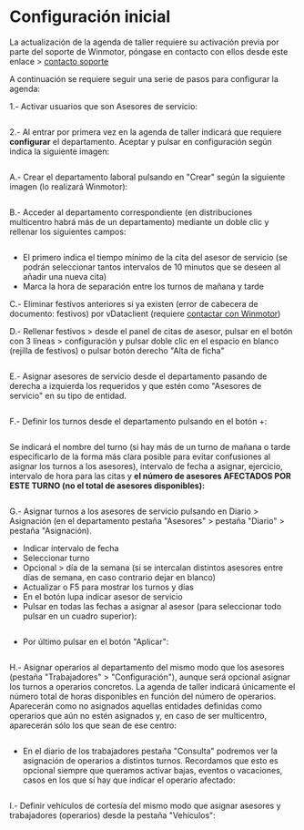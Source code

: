 # Configuración inicial

La actualización de la agenda de taller requiere su activación previa por parte del soporte de Winmotor, póngase en contacto con ellos desde este enlace > [contacto soporte](mailto:soporte@winmotor.net)

A continuación se requiere seguir una serie de pasos para configurar la agenda:

1.- Activar usuarios que son Asesores de servicio:

<figure><img src="../../../../.gitbook/assets/imagen (4) (4).png" alt=""><figcaption></figcaption></figure>

2.- Al entrar por primera vez en la agenda de taller indicará que requiere **configurar** el departamento. Aceptar y pulsar en configuración según indica la siguiente imagen:

<figure><img src="../../../../.gitbook/assets/imagen (16) (2).png" alt=""><figcaption></figcaption></figure>

A.- Crear el departamento laboral pulsando en "Crear" según la siguiente imagen (lo realizará Winmotor):

<figure><img src="../../../../.gitbook/assets/imagen (17).png" alt=""><figcaption></figcaption></figure>

B.- Acceder al departamento correspondiente (en distribuciones multicentro habrá más de un departamento) mediante un doble clic y rellenar los siguientes campos:

<figure><img src="../../../../.gitbook/assets/imagen (1) (1) (1) (3).png" alt=""><figcaption></figcaption></figure>

* El primero indica el tiempo mínimo de la cita del asesor de servicio (se podrán seleccionar tantos intervalos de 10 minutos que se deseen al añadir una nueva cita)
* Marca la hora de separación entre los turnos de mañana y tarde

C.- Eliminar festivos anteriores si ya existen (error de cabecera de documento: festivos) por vDataclient (requiere [contactar con Winmotor](mailto:soporte@winmotor.net))

D.- Rellenar festivos > desde el panel de citas de asesor, pulsar en el botón con 3 líneas > configuración y pulsar doble clic en el espacio en blanco (rejilla de festivos) o pulsar botón derecho "Alta de ficha"

<figure><img src="../../../../.gitbook/assets/imagen (1) (5).png" alt=""><figcaption></figcaption></figure>

E.- Asignar asesores de servicio desde el departamento pasando de derecha a izquierda los requeridos y que estén como "Asesores de servicio" en su tipo de entidad.

<figure><img src="../../../../.gitbook/assets/imagen (8) (2).png" alt=""><figcaption></figcaption></figure>

F.- Definir los turnos desde el departamento pulsando en el botón +:

<figure><img src="../../../../.gitbook/assets/imagen (2) (4).png" alt=""><figcaption></figcaption></figure>

Se indicará el nombre del turno (si hay más de un turno de mañana o tarde especificarlo de la forma más clara posible para evitar confusiones al asignar los turnos a los asesores), intervalo de fecha a asignar, ejercicio, intervalo de hora para las citas y **el número de asesores AFECTADOS POR ESTE TURNO (no el total de asesores disponibles):**

<figure><img src="../../../../.gitbook/assets/imagen (10) (2).png" alt=""><figcaption></figcaption></figure>

G.- Asignar turnos a los asesores de servicio pulsando en Diario > Asignación (en el departamento pestaña "Asesores" > pestaña "Diario" > pestaña "Asignación).

* Indicar intervalo de fecha
* Seleccionar turno
* Opcional > día de la semana (si se intercalan distintos asesores entre días de semana, en caso contrario dejar en blanco)
* Actualizar o F5 para mostrar los turnos y días
* En el botón lupa indicar asesor de servicio
* Pulsar en todas las fechas a asignar al asesor (para seleccionar todo pulsar en un cuadro superior):

<figure><img src="../../../../.gitbook/assets/imagen (13).png" alt=""><figcaption></figcaption></figure>

* Por último pulsar en el botón "Aplicar":

<figure><img src="../../../../.gitbook/assets/imagen (2) (5).png" alt=""><figcaption></figcaption></figure>

H.- Asignar operarios al departamento del mismo modo que los asesores (pestaña "Trabajadores" > "Configuración"), aunque será opcional asignar los turnos a operarios concretos. La agenda de taller indicará únicamente el número total de horas disponibles en función del número de operarios. Aparecerán como no asignados aquellas entidades definidas como operarios que aún no estén asignados y, en caso de ser multicentro, aparecerán sólo los que sean de ese centro:

<figure><img src="../../../../.gitbook/assets/imagen (11) (2).png" alt=""><figcaption></figcaption></figure>

* En el diario de los trabajadores pestaña "Consulta" podremos ver la asignación de operarios a distintos turnos. Recordamos que esto es opcional siempre que queramos activar bajas, eventos o vacaciones, casos en los que sí hay que indicar el operario afectado:

<figure><img src="../../../../.gitbook/assets/imagen (5) (4) (1).png" alt=""><figcaption></figcaption></figure>

I.- Definir vehículos de cortesía del mismo modo que asignar asesores y trabajadores (operarios) desde la pestaña "Vehículos":

<figure><img src="../../../../.gitbook/assets/imagen (12) (2) (1).png" alt=""><figcaption></figcaption></figure>

